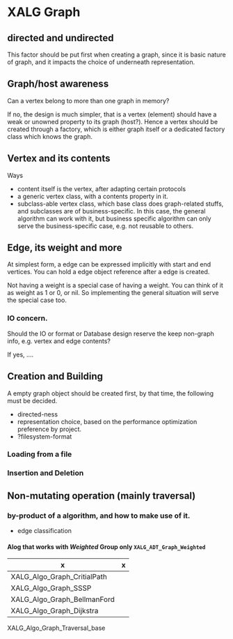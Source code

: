 # XALG Graph



## directed and undirected

This factor should be put first when creating a graph, since it is basic nature of graph, and it impacts the choice of underneath representation.

## Graph/host awareness

Can a vertex belong to more than one graph in memory?

If no, the design is much simpler, that is a vertex (element) should have a weak or unowned property to its graph (host?). Hence a vertex should be created through a factory, which is either graph itself or a dedicated factory class which knows the graph.

## Vertex and its contents

Ways

* content itself is the vertex, after adapting certain protocols
* a generic vertex class, with a contents property in it.
* subclass-able vertex class, which base class does graph-related stuffs, and subclasses are of business-specific. In this case, the general algorithm can work with it, but business specific algorithm can only serve the business-specific case, e.g. not reusable to others.

## Edge, its weight and more

At simplest form, a edge can be expressed implicitly with start and end vertices.
You can hold a edge object reference after a edge is created.

Not having a weight is a special case of having a weight. You can think of it as weight as 1 or 0, or nil. So implementing the general situation will serve the special case too.

### IO concern.

Should the IO or format or Database design reserve the keep non-graph info, e.g. vertex and edge contents?

If yes, ....

## Creation and Building

A empty graph object should be created first, by that time, the following must be decided.

* directed-ness
* representation choice, based on the performance optimization preference by project.
* ?filesystem-format

### Loading from a file


### Insertion and Deletion


## Non-mutating operation (mainly traversal)


### by-product of a algorithm, and how to make use of it.

* edge classification

#### Alog that works with _Weighted_ Group only `XALG_ADT_Graph_Weighted`

x|x
--|--
XALG_Algo_Graph_CritialPath|
XALG_Algo_Graph_SSSP|
XALG_Algo_Graph_BellmanFord|
XALG_Algo_Graph_Dijkstra|




XALG_Algo_Graph_Traversal_base
